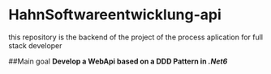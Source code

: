 # HahnSoftwareentwicklung-api
this repository is the backend of the project of the process aplication  for  full stack developer

##Main goal
**Develop a WebApi based on a DDD Pattern in _.Net6_**



